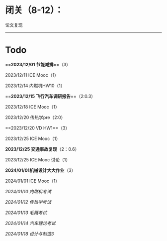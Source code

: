 # 闭关（8-12）：

论文复现

---
# Todo

==**2023/12/01 节能减排**==（3）

2023/12/11 ICE Mooc（1）

2023/12/14 内燃机HW10（1）

==**2023/12/15 飞行汽车调研报告**==（2:0.3）

2023/12/18 ICE Mooc（1）

2023/12/20 传热学pre（2:0）

==2023/12/20 VD HW1==（3）

2023/12/25 ICE Mooc（1）

**2023/12/25 交通事故复现**（2：0.6）

2023/12/25 ICE Mooc 讨论（1）

**2024/01/01机械设计大大作业**（3）

2024/01/01 ICE Mooc（1）

*2024/01/10 内燃机考试*

*2024/01/12 传热学考试*

*2024/01/13 毛概考试*

*2024/01/14 汽车理论考试*

*2024/01/18 设计与制造3*
